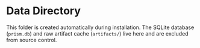 # Data Directory

This folder is created automatically during installation. The SQLite database (`prism.db`) and raw artifact cache (`artifacts/`) live here and are excluded from source control.

